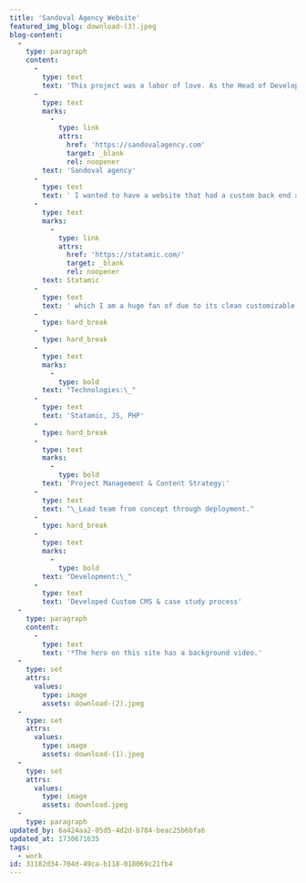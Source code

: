 ```yaml
---
title: 'Sandoval Agency Website'
featured_img_blog: download-(3).jpeg
blog-content:
  -
    type: paragraph
    content:
      -
        type: text
        text: 'This project was a labor of love. As the Head of Development at '
      -
        type: text
        marks:
          -
            type: link
            attrs:
              href: 'https://sandovalagency.com'
              target: _blank
              rel: noopener
        text: 'Sandoval agency'
      -
        type: text
        text: ' I wanted to have a website that had a custom back end and content management system that was relevant to the agency and easy for anyone on the team to manage without my help. Their existing website was built using WordPress, which is bogged down by a lot of unnecessary features and a confusing dashboard. For their new site I built out a completely custom CMS using '
      -
        type: text
        marks:
          -
            type: link
            attrs:
              href: 'https://statamic.com/'
              target: _blank
              rel: noopener
        text: Statamic
      -
        type: text
        text: ' which I am a huge fan of due to its clean customizable control panel and ease of development.  I worked with the design team to create custom case study templates that make it easy for the marketing team to upload to add to the site after project completion. '
      -
        type: hard_break
      -
        type: hard_break
      -
        type: text
        marks:
          -
            type: bold
        text: "Technologies:\_"
      -
        type: text
        text: 'Statamic, JS, PHP'
      -
        type: hard_break
      -
        type: text
        marks:
          -
            type: bold
        text: 'Project Management & Content Strategy:'
      -
        type: text
        text: "\_Lead team from concept through deployment."
      -
        type: hard_break
      -
        type: text
        marks:
          -
            type: bold
        text: "Development:\_"
      -
        type: text
        text: 'Developed Custom CMS & case study process'
  -
    type: paragraph
    content:
      -
        type: text
        text: '*The hero on this site has a background video.'
  -
    type: set
    attrs:
      values:
        type: image
        assets: download-(2).jpeg
  -
    type: set
    attrs:
      values:
        type: image
        assets: download-(1).jpeg
  -
    type: set
    attrs:
      values:
        type: image
        assets: download.jpeg
  -
    type: paragraph
updated_by: 6a424aa2-05d5-4d2d-b784-beac25b6bfa6
updated_at: 1730671635
tags:
  - work
id: 31182d34-704d-49ca-b118-018069c21fb4
---
```

